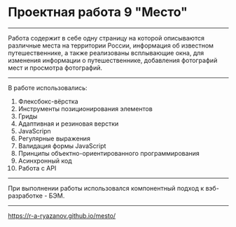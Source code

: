 # Проектная работа 9 "Место"
***
Работа содержит в себе одну страницу на которой описываются различные места на территории России, информация об известном путешественнике, а также реализованы всплывающие окна, для изменения информации о путешественнике, добавления фотографий мест и просмотра фотографий.
***
В работе использовались:
1. Флексбокс-вёрстка
2. Инструменты позиционирования элементов
3. Гриды
4. Адаптивная и резиновая верстки
5. JavaScripn
6. Регулярные выражения
7. Валидация формы JavaScript
8. Принципы объектно-ориентированного программирования
9. Асинхронный код
10. Работа с API
***
При выполнении работы использовался компонентный подход к вэб-разработке - БЭМ.
***
<https://r-a-ryazanov.github.io/mesto/>
